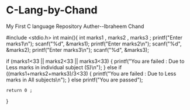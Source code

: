 # C-Lang-by-Chand
My First C language Repository
Auther--Ibraheem Chand


#include <stdio.h>
int main(){
  int marks1 , marks2 , marks3 ;
  printf("Enter marks1\n"); 
  scanf("%d", &marks1);
  printf("Enter marks2\n"); 
  scanf("%d", &marks2);
  printf("Enter marks3\n"); 
  scanf("%d", &marks3);

  if (marks1<33 || marks2<33 || marks3<33)
  {
    printf("You are failed : Due to Less marks in individual subject (S)\n");
  }
  else if ((marks1+marks2+marks3)/3<33)
  {
    printf("You are failed : Due to Less marks in All subjects\n");
  }
  else printf("You are passed");
  
    return 0 ;
}
